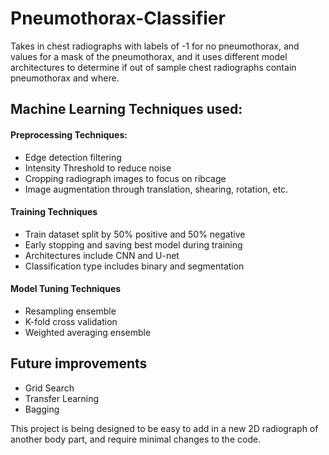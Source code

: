 # Pneumothorax-Classifier

Takes in chest radiographs with labels of -1 for no pneumothorax, and values for a mask of the pneumothorax, and it uses different model architectures to determine if out of sample chest radiographs contain pneumothorax and where. 

## Machine Learning Techniques used: 

#### Preprocessing Techniques: 
* Edge detection filtering
* Intensity Threshold to reduce noise
* Cropping radiograph images to focus on ribcage
* Image augmentation through translation, shearing, rotation, etc. 

#### Training Techniques
* Train dataset split by 50% positive and 50% negative
* Early stopping and saving best model during training
* Architectures include CNN and U-net
* Classification type includes binary and segmentation

#### Model Tuning Techniques
* Resampling ensemble
* K-fold cross validation
* Weighted averaging ensemble


## Future improvements
* Grid Search
* Transfer Learning
* Bagging


This project is being designed to be easy to add in a new 2D radiograph of another body part, and require minimal changes to the code. 
